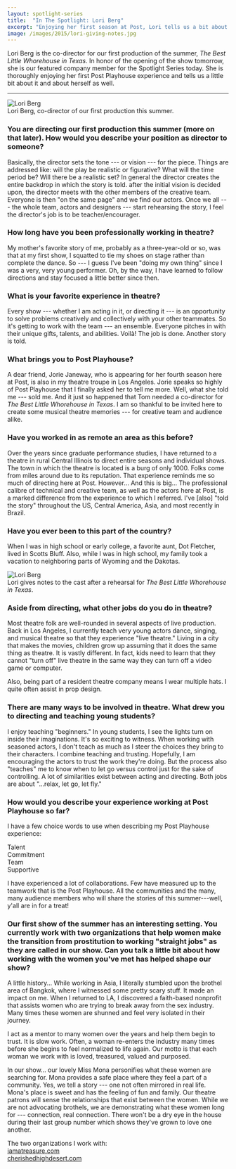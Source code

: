 ```yaml
---
layout: spotlight-series
title:  "In The Spotlight: Lori Berg"
excerpt: "Enjoying her first season at Post, Lori tells us a bit about creativity, story-telling, and what it means to be a director."
image: /images/2015/lori-giving-notes.jpg
---
```


<div class="preface">Lori Berg is the co-director for our first production of the summer, <em>The Best Little Whorehouse in Texas</em>. In honor of the opening of the show tomorrow, she is our featured company member for the Spotlight Series today. She is thoroughly enjoying her first Post Playhouse experience and tells us a little bit about it and about herself as well.</div>

---

<div class="captioned-image right">
  <img src="{{ site.baseurl }}/images/people/2015/lori-berg.jpg" alt="Lori Berg">
  <div class="caption">Lori Berg, co-director of our first production this summer.</div>
</div>

### You are directing our first production this summer (more on that later). How would you describe your position as director to someone?

Basically, the director sets the tone --- or vision --- for the piece. Things are addressed like: will the play be realistic or figurative? What will the time period be? Will there be a realistic set? In general the director creates the entire backdrop in which the story is told. after the initial vision is decided upon, the director meets with the other members of the creative team. Everyone is then "on the same page" and we find our actors. Once we all --- the whole team, actors and designers --- start rehearsing the story, I feel the director's job is to be teacher/encourager.

### How long have you been professionally working in theatre?

My mother's favorite story of me, probably as a three-year-old or so, was that at my first show, I squatted to tie my shoes on stage rather than complete the dance. So --- I guess I've been "doing my own thing" since I was a very, very young performer. Oh, by the way, I have learned to follow directions and stay focused a little better since then.

### What is your favorite experience in theatre?

Every show --- whether I am acting in it, or directing it --- is an opportunity to solve problems creatively and collectively with your other teammates. So it's getting to work with the team --- an ensemble. Everyone pitches in with their unique gifts, talents, and abilities. Voilà! The job is done. Another story is told.

### What brings you to Post Playhouse?

A dear friend, Jorie Janeway, who is appearing for her fourth season here at Post, is also in my theatre troupe in Los Angeles. Jorie speaks so highly of Post Playhouse that I finally asked her to tell me more. Well, what she told me --- sold me. And it just so happened that Tom needed a co-director for *The Best Little Whorehouse in Texas*. I am so thankful to be invited here to create some musical theatre memories --- for creative team and audience alike.

### Have you worked in as remote an area as this before?

Over the years since graduate performance studies, I have returned to a theatre in rural Central Illinois to direct entire seasons and individual shows. The town in which the theatre is located is a burg of only 1000. Folks come from miles around due to its reputation. That experience reminds me so much of directing here at Post. However... And this is big... The professional calibre of technical and creative team, as well as the actors here at Post, is a marked difference from the experience to which I referred. I've [also] "told the story" throughout the US, Central America, Asia, and most recently in Brazil.


### Have you ever been to this part of the country?

When I was in high school or early college, a favorite aunt, Dot Fletcher, lived in Scotts Bluff. Also, while I was in high school, my family took a vacation to neighboring parts of Wyoming and the Dakotas.

<div class="captioned-image right">
  <img src="{{ site.baseurl }}/images/2015/lori-giving-notes.jpg" alt="Lori Berg">
  <div class="caption">Lori gives notes to the cast after a rehearsal for <em>The Best Little Whorehouse in Texas</em>.</div>
</div>

### Aside from directing, what other jobs do you do in theatre?

Most theatre folk are well-rounded in several aspects of live production. Back in Los Angeles, I currently teach very young actors dance, singing, and musical theatre so that they experience "live theatre." Living in a city that makes the movies, children grow up assuming that it does the same thing as theatre. It is vastly different. In fact, kids need to learn that they cannot "turn off" live theatre in the same way they can turn off a video game or computer.

Also, being part of a resident theatre company means I wear multiple hats. I quite often assist in prop design.

### There are many ways to be involved in theatre. What drew you to directing and teaching young students?

I enjoy teaching "beginners." In young students, I see the lights turn on inside their imaginations. It's so exciting to witness. When working with seasoned actors, I don't teach as much as I steer the choices they bring to their characters. I combine teaching and trusting. Hopefully, I am encouraging the actors to trust the work they're doing. But the process also "teaches" me to know when to let go versus control just for the sake of controlling. A lot of similarities exist between acting and directing. Both jobs are about "...relax, let go, let fly."

### How would you describe your experience working at Post Playhouse so far?

I have a few choice words to use when describing my Post Playhouse experience: 

Talent  
Commitment  
Team  
Supportive  

I have experienced a lot of collaborations. Few have measured up to the teamwork that is the Post Playhouse. All the communities and the many, many audience members who will share the stories of this summer---well, y'all are in for a treat!

### Our first show of the summer has an interesting setting. You currently work with two organizations that help women make the transition from prostitution to working "straight jobs" as they are called in our show. Can you talk a little bit about how working with the women you've met has helped shape our show?

A little history... While working in Asia, I literally stumbled upon the brothel area of Bangkok, where I witnessed some pretty scary stuff. It made an impact on me. When I returned to LA, I discovered a faith-based nonprofit that assists women who are trying to break away from the sex industry. Many times these women are shunned and feel very isolated in their journey.

I act as a mentor to many women over the years and help them begin to trust. It is slow work. Often, a woman re-enters the industry many times before she begins to feel normalized to life again. Our motto is that each woman we work with is loved, treasured, valued and purposed.

In our show... our lovely Miss Mona personifies what these women are searching for. Mona provides a safe place where they feel a part of a community. Yes, we tell a story --- one not often mirrored in real life. Mona's place is sweet and has the feeling of fun and family. Our theatre patrons will sense the relationships that exist between the women. While we are not advocating brothels, we are demonstrating what these women long for --- connection, real connection. There won't be a dry eye in the house during their last group number which shows they've grown to love one another.

The two organizations I work with:  
[iamatreasure.com](http://iamatreasure.com)  
[cherishedhighdesert.com](cherishedhighdesert.com)

